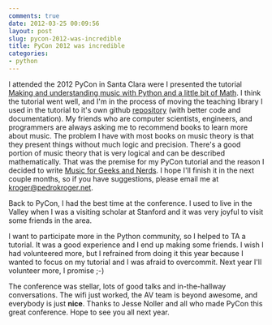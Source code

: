 ```yaml
---
comments: true
date: 2012-03-25 00:09:56
layout: post
slug: pycon-2012-was-incredible
title: PyCon 2012 was incredible
categories:
- python
---
```


I attended the 2012 PyCon in Santa Clara were I presented the tutorial
[Making and understanding music with Python and a little bit of Math].
I think the tutorial went well, and I'm in the process of moving the
teaching library I used in the tutorial to it's own github
[repository] (with better code and documentation). My friends who are
computer scientists, engineers, and programmers are always asking me
to recommend books to learn more about music. The problem I have with
most books on music theory is that they present things without much
logic and precision. There's a good portion of music theory that is
very logical and can be described mathematically.  That was the
premise for my PyCon tutorial and the reason I decided to write
[Music for Geeks and Nerds]. I hope I'll finish it in the next couple
months, so if you have suggestions, please email me at
kroger@pedrokroger.net.

<!-- more -->

Back to PyCon, I had the best time at the conference. I used to live
in the Valley when I was a visiting scholar at Stanford and it was
very joyful to visit some friends in the area.

I want to participate more in the Python community, so I helped to TA
a tutorial. It was a good experience and I end up making some friends.
I wish I had volunteered more, but I refrained from doing it this year
because I wanted to focus on my tutorial and I was afraid to
overcommit. Next year I'll volunteer more, I promise ;-)

The conference was stellar, lots of good talks and in-the-hallway
conversations. The wifi just worked, the AV team is beyond awesome,
and everybody is just **nice**. Thanks to Jesse Noller and all who
made PyCon this great conference. Hope to see you all next year.

<!-- Links -->

[Making and understanding music with Python and a little bit of Math]: https://us.pycon.org/2012/schedule/presentation/148/
[repository]: https://github.com/kroger/pyknon
[Music for Geeks and Nerds]: http://musicforgeeksandnerds.com/
